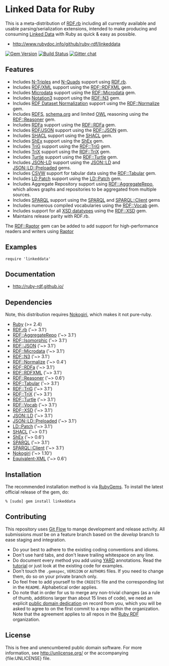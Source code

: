 # Linked Data for Ruby

This is a meta-distribution of [RDF.rb][] including all currently available
and usable parsing/serialization extensions, intended to make producing and
consuming [Linked Data][] with Ruby as quick & easy as possible.

* <http://www.rubydoc.info/github/ruby-rdf/linkeddata>

[![Gem Version](https://badge.fury.io/rb/linkeddata.png)](http://badge.fury.io/rb/linkeddata)
[![Build Status](https://github.com/ruby-rdf/linkeddata/workflows/CI/badge.svg?branch=develop)](https://github.com/ruby-rdf/linkeddata/actions?query=workflow%3ACI)
[![Gitter chat](https://badges.gitter.im/ruby-rdf/rdf.png)](https://gitter.im/ruby-rdf/rdf)

## Features

* Includes [N-Triples][] and [N-Quads][] support using [RDF.rb][].
* Includes [RDF/XML][] support using the [RDF::RDFXML][] gem.
* Includes [Microdata][] support using the [RDF::Microdata][] gem.
* Includes [Notation3][] support using the [RDF::N3][] gem.
* Includes [RDF Dataset Normalization][Normalization] support using the [RDF::Normalize][] gem.
* Includes  [RDFS][], [schema.org][] and limited [OWL][] reasoning using the [RDF::Reasoner][] gem.
* Includes [RDFa][] support using the [RDF::RDFa][] gem.
* Includes [RDF/JSON][] support using the [RDF::JSON][] gem.
* Includes [SHACL][] support using the [SHACL][] gem.
* Includes [ShEx][] support using the [ShEx][] gem.
* Includes [TriG][] support using the [RDF::TriG][] gem.
* Includes [TriX][] support using the [RDF::TriX][] gem.
* Includes [Turtle][] support using the [RDF::Turtle][] gem.
* Includes [JSON-LD][] support using the [JSON::LD][] and [JSON::LD::Preloaded] gems.
* Includes [CSVW][] support for tabular data using the [RDF::Tabular][] gem.
* Includes [LD Patch][] support using the [LD::Patch][] gem.
* Includes Aggregate Repository support using [RDF::AggregateRepo][], which allows graphs and repositories to be aggregated from multiple sources.
* Includes [SPARQL][] support using the [SPARQL][SPARQL gem] and [SPARQL::Client][] gems
* Includes numerous compiled vocabularies using the [RDF::Vocab][] gem.
* Includes support for all [XSD datatypes][] using the [RDF::XSD][] gem.
* Maintains release parity with RDF.rb.

The [RDF::Raptor][] gem can be added to add support for high-performance readers and writers using [Raptor][]
## Examples

    require 'linkeddata'

## Documentation

* <http://ruby-rdf.github.io/>

## Dependencies
Note, this distribution requires [Nokogiri][], which makes it not pure-ruby.

* [Ruby](https://www.ruby-lang.org/en/) (>= 2.4)
* [RDF.rb][] ('~> 3.1')
* [RDF::AggregateRepo][] ('~> 3.1')
* [RDF::Isomorphic][] ('~> 3.1')
* [RDF::JSON][] ('~> 3.1')
* [RDF::Microdata][] ('~> 3.1')
* [RDF::N3][] ('~> 3.1')
* [RDF::Normalize][] ('~> 0.4')
* [RDF::RDFa][] ('~> 3.1')
* [RDF::RDFXML][] ('~> 3.1')
* [RDF::Reasoner][] ('~> 0.6')
* [RDF::Tabular][] ('~> 3.1')
* [RDF::TriG][] ('~> 3.1')
* [RDF::TriX][] ('~> 3.1')
* [RDF::Turtle][] ('~> 3.1')
* [RDF::Vocab][] ('~> 3.1')
* [RDF::XSD][] ('~> 3.1')
* [JSON::LD][] ('~> 3.1')
* [JSON::LD::Preloaded][] ('~> 3.1')
* [LD::Patch][] ('~> 3.1')
* [SHACL][SHACL gem] ('~> 0.1')
* [ShEx][ShEx gem] ('~> 0.6')
* [SPARQL][SPARQL gem] ('~> 3.1')
* [SPARQL::Client][] ('~> 3.1')
* [Nokogiri][] ('~> 1.10')
* [Equivalent-XML](https://rubygems.org/gems/equivalent-xml) ('~> 0.6')

## Installation

The recommended installation method is via [RubyGems](https://rubygems.org/).
To install the latest official release of the gem, do:

    % [sudo] gem install linkeddata

## Contributing
This repository uses [Git Flow](https://github.com/nvie/gitflow) to mange development and release activity. All submissions _must_ be on a feature branch based on the _develop_ branch to ease staging and integration.

* Do your best to adhere to the existing coding conventions and idioms.
* Don't use hard tabs, and don't leave trailing whitespace on any line.
* Do document every method you add using [YARD][] annotations. Read the
  [tutorial][YARD-GS] or just look at the existing code for examples.
* Don't touch the `.gemspec`, `VERSION` or `AUTHORS` files. If you need to
  change them, do so on your private branch only.
* Do feel free to add yourself to the `CREDITS` file and the corresponding
  list in the `README`. Alphabetical order applies.
* Do note that in order for us to merge any non-trivial changes (as a rule
  of thumb, additions larger than about 15 lines of code), we need an
  explicit [public domain dedication][PDD] on record from you,
  which you will be asked to agree to on the first commit to a repo within the organization.
  Note that the agreement applies to all repos in the [Ruby RDF](https://github.com/ruby-rdf/) organization.

## License

This is free and unencumbered public domain software. For more information,
see <http://unlicense.org/> or the accompanying {file:UNLICENSE} file.

[YARD]:             https://yardoc.org/
[YARD-GS]:          https://rubydoc.info/docs/yard/file/docs/GettingStarted.md
[PDD]:              https://unlicense.org/#unlicensing-contributions

[RDF.rb]:             http://www.rubydoc.info/github/ruby-rdf/rdf
[RDF::AggregateRepo]: http://www.rubydoc.info/github/ruby-rdf/rdf-aggregate-repo
[RDF::Isomorphic]:    http://www.rubydoc.info/github/ruby-rdf/rdf-isomorphic
[RDF::JSON]:          http://www.rubydoc.info/github/ruby-rdf/rdf-json
[RDF::Microdata]:     http://www.rubydoc.info/github/ruby-rdf/rdf-microdata
[RDF::N3]:            http://www.rubydoc.info/github/ruby-rdf/rdf-n3
[RDF::Normalize]:     http://www.rubydoc.info/github/ruby-rdf/rdf-normalize
[RDF::Raptor]:        http://www.rubydoc.info/github/ruby-rdf/rdf-raptor
[RDF::RDFa]:          http://www.rubydoc.info/github/ruby-rdf/rdf-rdfa
[RDF::RDFXML]:        http://www.rubydoc.info/github/ruby-rdf/rdf-rdfxml
[RDF::Reasoner]:      http://www.rubydoc.info/github/ruby-rdf/rdf-reasoner
[RDF::Tabular]:       http://www.rubydoc.info/github/ruby-rdf/rdf-tabular
[RDF::TriG]:          http://www.rubydoc.info/github/ruby-rdf/rdf-trig
[RDF::TriX]:          http://www.rubydoc.info/github/ruby-rdf/rdf-trix
[RDF::Turtle]:        http://www.rubydoc.info/github/ruby-rdf/rdf-turtle
[RDF::Vocab]:         http://www.rubydoc.info/github/ruby-rdf/rdf-vocab
[RDF::XSD]:           http://www.rubydoc.info/github/ruby-rdf/rdf-xsd
[JSON::LD]:           http://www.rubydoc.info/github/ruby-rdf/json-ld
[JSON::LD::Preloaded]: http://www.rubydoc.info/github/ruby-rdf/json-ld-preloaded
[LD::Patch]:          http://www.rubydoc.info/github/ruby-rdf/ld-patch
[SHACL gem]:           http://www.rubydoc.info/github/ruby-rdf/shacl
[ShEx gem]:           http://www.rubydoc.info/github/ruby-rdf/shex
[SPARQL gem]:         http://www.rubydoc.info/github/ruby-rdf/sparql
[SPARQL::Client]:     http://www.rubydoc.info/github/ruby-rdf/sparql-client

[Linked Data]:        http://linkeddata.org/
[CSVW]:               https://www.w3.org/standards/techs/csv#w3c_all
[JSON-LD]:            http://www.w3.org/TR/json-ld/ "JSON-LD 1.1"
[LD Patch]:           http://www.w3.org/TR/ldpatch/ "LD Patch"
[Microdata]:          http://www.w3.org/TR/microdata-rdf/ "Microdata to RDF"
[N-Quads]:            http://www.w3.org/TR/n-quads/ "N-Quads"
[N-Triples]:          http://www.w3.org/TR/n-triples/ "N-Triples"
[Nokogiri]:           https://rubygems.org/gems/nokogiri
[Normalization]:      https://json-ld.github.io/normalization/spec/ "RDF Dataset Normalization"
[Notation3]:          https://www.w3.org/TeamSubmission/n3/
[OWL]:                http://www.w3.org/TR/owl2-overview/
[Raptor]:   http://librdf.org/raptor/
[RDF/JSON]:           https://dvcs.w3.org/hg/rdf/raw-file/default/rdf-json/index.html
[RDF/XML]:            http://www.w3.org/TR/rdf-syntax-grammar/
[RDFa]:               http://www.w3.org/TR/rdfa-core/
[RDFS]:               http://www.w3.org/TR/rdf11-mt/
[schema.org]:         http://schema.org/
[SHACL]:               https://www.w3.org/TR/shacl/
[ShEx]:               http://shex.io/shex-semantics/
[SPARQL]:             http://www.w3.org/TR/sparql11-overview/
[TriG]:               http://www.w3.org/TR/trig/
[TriX]:               http://www.w3.org/2004/03/trix/
[Turtle]:             http://www.w3.org/TR/turtle/
[XSD Datatypes]: http://www.w3.org/TR/2004/REC-xmlschema-2-20041028/#built-in-datatypes